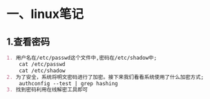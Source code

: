 # 一、linux笔记

## 1.查看密码

~~~markdown
1. 用户名在/etc/passwd这个文件中,密码在/etc/shadow中;
	cat /etc/passwd
	cat /etc/shadow
2. 为了安全，系统将明文密码进行了加密。接下来我们看看系统使用了什么加密方式;   
	authconfig --test | grep hashing
3. 找到密码利用在线解密工具即可
	
~~~

